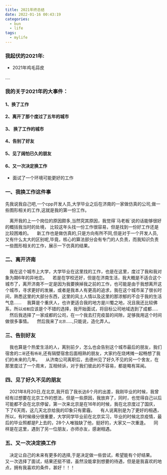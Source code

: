 ```yaml
---
title: 2021年终总结
date: 2022-01-16 00:43:19
categories:
  - bun
  - life
tags:	
  - mylife
---
```


### 我起伏的2021年:

- 2021年鸡毛蒜皮

....

### 我的关于2021年的大事件：

#### 1、换了工作

#### 2、离开了那个度过了五年的城市

#### 3、 换了工作的城市

#### 4、告别了好友

#### 5、见了阔怕已久的朋友

#### 6、又一次决定换工作 

- 面试了一个环境可能更好的工作

### 一、我换工作这件事

<p>先我说我自己吧,一个cpp开发人员,大学毕业之后在济南的一家做仿真的公司,做一些图形相关的工作,这就是我的第一份工作。</p>
&ensp;&ensp;离开我的上一个岗位的原因颇多,当然究其原因，我觉得`马老板`说的话能够很好的概括我当时的处境， 比较这年头找一份工作很容易，但是找到一份好工作还是比较困难的。
&ensp;&ensp;新工作也是做仿真的,只是方向有所不同,但是对于一个开发人员,又有什么太大的区别呢,毕竟，核心的算法部分会有专门的人负责，而我知识负责一些图形相关的工作，展示一下仿真的结果。

### 二、离开济南

&ensp;&ensp;我在这个城市上大学，大学毕业在这里找的工作，也是在这里，度过了我和我对象为期6年的异地恋。
&ensp;&ensp;若是在学校还好，但是在济南生活，我大概是不适合这个城市了，离开济南不一定是因为我要换掉我之前的工作，也可能是由于我想离开这个城市，寻求更好的发展，或者是我本人有更高的追求，我在这个城市呆了很长时间，熟悉这里的大部分东西，这里的风土人情以及这里的那浓郁的不合于我的生活气息......
&ensp;&ensp;我算是个重庆人，也许更适合我的地方是川蜀之地，况且我还比较佛系，所以`成都`应该是个不错的选择，我开始面试，将目标公司地域选到了成都.....
&ensp;&ensp;然后我选择了一家成都的公司，在一个我去打完疫苗的间隙，足够我用这个时间做很多事情。
&ensp;&ensp;然后我来了`北京`.....,只能说，造化弄人。

### 三、告别好友

&ensp;&ensp;我也算是个热爱生活的人，离别前夕，怎么也会告别这个城市最后的朋友，我们宿舍的`二哥`还有`杨哥`,还有隔壁宿舍后面相熟的朋友，大家约在烧烤摊一起畅想了我们的未来的几年。
&ensp;&ensp;从济南公司离职后，去德州见了好久不见的另一个舍友，在那里度过了一个周末，互相倾诉，对于我们彼此的不容易，都是略有耳闻。

### 四、见了好久不见的朋友

&ensp;&ensp;2021年8月20日,在北京,我开启了我长达6个月的出差，我刚毕业的时候，我曾经有过想要在北京工作的想法，但是一些原因，我放弃了，同时，也觉得自己以后可能都不会在北京停留，第一次来北京是在16年的时候，我在北京度过了国庆，下了6天雨，这几天北京给我的印象只有雾霾。
&ensp;&ensp;有人说离别是为了更好的相遇，所以，有时候缘分很重要，大学同学毕业前在北京实习，毕业的时候北京疫情，最后的毕业照都是P上去的，28个人唯独缺了他，挺好的，大家又一次重逢。
&ensp;&ensp;同样是在这里，遇到了另一位朋友，亦师亦友，感谢相遇。

### 五、又一次决定换工作

&ensp;&ensp;决定让自己的未来有更多的选择,于是决定做一些尝试，希望能有个好结果。
&ensp;&ensp;又一次选择了面试，结果还挺不错，虽然没能拿到想要的待遇，但是是我喜欢的地点，拥有我喜欢的条件，甚好！！！



